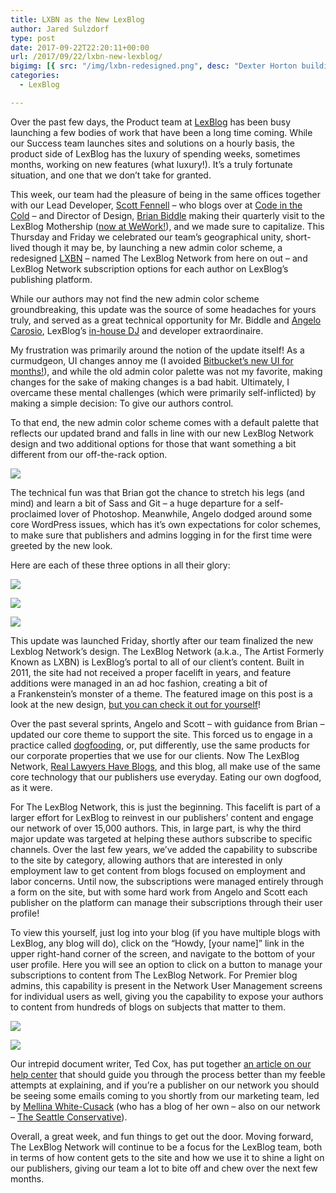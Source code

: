 ```yaml
---
title: LXBN as the New LexBlog
author: Jared Sulzdorf
type: post
date: 2017-09-22T22:20:11+00:00
url: /2017/09/22/lxbn-new-lexblog/
bigimg: [{ src: "/img/lxbn-redesigned.png", desc: "Dexter Horton building ceiling"}]
categories:
  - LexBlog

---
```

Over the past few days, the Product team at [LexBlog][1] has been busy launching a few bodies of work that have been a long time coming. While our Success team launches sites and solutions on a hourly basis, the product side of LexBlog has the luxury of spending weeks, sometimes months, working on new features (what luxury!). It&#8217;s a truly fortunate situation, and one that we don&#8217;t take for granted.

This week, our team had the pleasure of being in the same offices together with our Lead Developer, [Scott Fennell][2] &#8211; who blogs over at [Code in the Cold][3] &#8211; and Director of Design, [Brian Biddle][4] making their quarterly visit to the LexBlog Mothership ([now at WeWork!][5]), and we made sure to capitalize. This Thursday and Friday we celebrated our team&#8217;s geographical unity, short-lived though it may be, by launching a new admin color scheme, a redesigned [LXBN][6] &#8211; named The LexBlog Network from here on out &#8211; and LexBlog Network subscription options for each author on LexBlog&#8217;s publishing platform.

While our authors may not find the new admin color scheme groundbreaking, this update was the source of some headaches for yours truly, and served as a great technical opportunity for Mr. Biddle and [Angelo Carosio][7], LexBlog&#8217;s [in-house DJ][8] and developer extraordinaire.

<!--more-->

My frustration was primarily around the notion of the update itself! As a curmudgeon, UI changes annoy me (I avoided [Bitbucket&#8217;s new UI for months!][9]), and while the old admin color palette was not my favorite, making changes for the sake of making changes is a bad habit. Ultimately, I overcame these mental challenges (which were primarily self-inflicted) by making a simple decision: To give our authors control.

To that end, the new admin color scheme comes with a default palette that reflects our updated brand and falls in line with our new LexBlog Network design and two additional options for those that want something a bit different from our off-the-rack option.

![](/img/color-options.png "")

The technical fun was that Brian got the chance to stretch his legs (and mind) and learn a bit of Sass and Git &#8211; a huge departure for a self-proclaimed lover of Photoshop. Meanwhile, Angelo dodged around some core WordPress issues, which has it&#8217;s own expectations for color schemes, to make sure that publishers and admins logging in for the first time were greeted by the new look.

Here are each of these three options in all their glory:

![](/img/LexBlog-Classic.png "")

![](/img/LexBlog-Slate.png "")

![](/img/LexBlog-Turquoise.png "")

This update was launched Friday, shortly after our team finalized the new Lexblog Network&#8217;s design. The LexBlog Network (a.k.a., The Artist Formerly Known as LXBN) is LexBlog&#8217;s portal to all of our client&#8217;s content. Built in 2011, the site had not received a proper facelift in years, and feature additions were managed in an ad hoc fashion, creating a bit of a Frankenstein&#8217;s monster of a theme. The featured image on this post is a look at the new design, [but you can check it out for yourself][10]!

Over the past several sprints, Angelo and Scott &#8211; with guidance from Brian &#8211; updated our core theme to support the site. This forced us to engage in a practice called [dogfooding][11], or, put differently, use the same products for our corporate properties that we use for our clients. Now The LexBlog Network, [Real Lawyers Have Blogs][12], and this blog, all make use of the same core technology that our publishers use everyday. Eating our own dogfood, as it were.

For The LexBlog Network, this is just the beginning. This facelift is part of a larger effort for LexBlog to reinvest in our publishers&#8217; content and engage our network of over 15,000 authors. This, in large part, is why the third major update was targeted at helping these authors subscribe to specific channels. Over the last few years, we&#8217;ve added the capability to subscribe to the site by category, allowing authors that are interested in only employment law to get content from blogs focused on employment and labor concerns. Until now, the subscriptions were managed entirely through a form on the site, but with some hard work from Angelo and Scott each publisher on the platform can manage their subscriptions through their user profile!

To view this yourself, just log into your blog (if you have multiple blogs with LexBlog, any blog will do), click on the &#8220;Howdy, [your name]&#8221; link in the upper right-hand corner of the screen, and navigate to the bottom of your user profile. Here you will see an option to click on a button to manage your subscriptions to content from The LexBlog Network. For Premier blog admins, this capability is present in the Network User Management screens for individual users as well, giving you the capability to expose your authors to content from hundreds of blogs on subjects that matter to them.

![](/img/first-look.png "")

![](/img/lxbn-subscriptions.png "")

Our intrepid document writer, Ted Cox, has put together [an article on our help center][13] that should guide you through the process better than my feeble attempts at explaining, and if you&#8217;re a publisher on our network you should be seeing some emails coming to you shortly from our marketing team, led by [Mellina White-Cusack][14] (who has a blog of her own &#8211; also on our network &#8211; [The Seattle Conservative][15]).

Overall, a great week, and fun things to get out the door. Moving forward, The LexBlog Network will continue to be a focus for the LexBlog team, both in terms of how content gets to the site and how we use it to shine a light on our publishers, giving our team a lot to bite off and chew over the next few months.

 [1]: https://www.lexblog.com/
 [2]: https://twitter.com/scottfennell123
 [3]: http://scottfennell.org/
 [4]: https://twitter.com/biddlebugs
 [5]: https://www.jsulz.com/2017/08/lexblog-moving-wework/
 [6]: http://www.lxbn.com/
 [7]: https://twitter.com/toastercookie
 [8]: https://soundcloud.com/toastercookie
 [9]: https://blog.bitbucket.org/2017/04/11/bitbucket-cloud-gets-a-new-navigation-experience/
 [10]: http://lxbn.com
 [11]: https://en.wikipedia.org/wiki/Eating_your_own_dog_food
 [12]: http://kevin.lexblog.com/
 [13]: https://support.lexblog.com/hc/en-us/articles/115001594051-Manage-your-LXBN-subscriptions
 [14]: https://twitter.com/mellwhitecusack
 [15]: http://www.theseattleconservative.com/